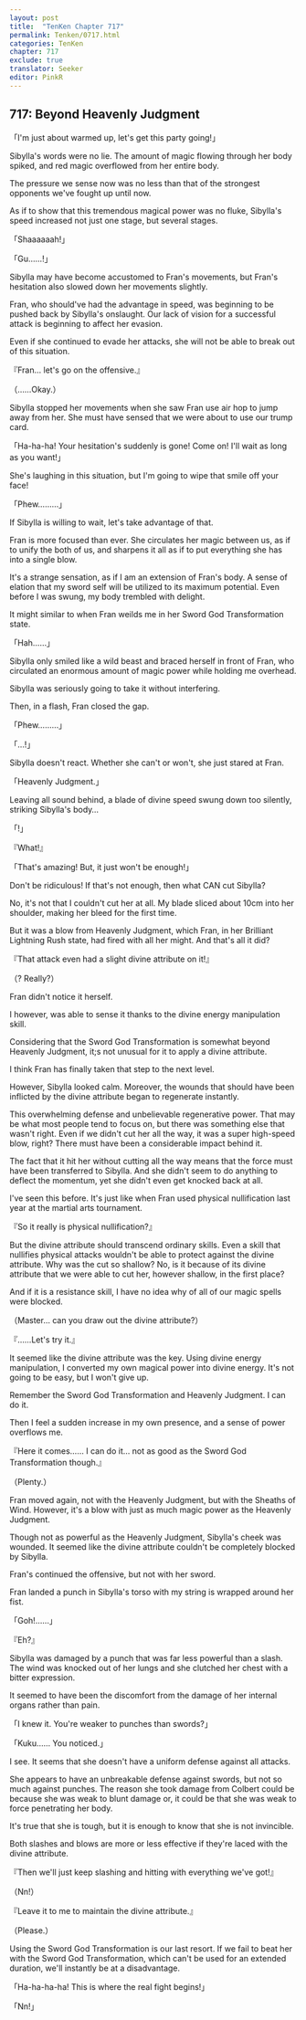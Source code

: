 ```yaml
---
layout: post
title:  "TenKen Chapter 717"
permalink: Tenken/0717.html
categories: TenKen
chapter: 717
exclude: true
translator: Seeker
editor: PinkR
---
```

<h2 id="ch717">717: Beyond Heavenly Judgment</h2>

<p>「I'm just about warmed up, let's get this party going!」</p>

<p>Sibylla's words were no lie. The amount of magic flowing through her body spiked, and red magic overflowed from her entire body.</p>

<p>The pressure we sense now was no less than that of the strongest opponents we've fought up until now.</p>

<p>As if to show that this tremendous magical power was no fluke, Sibylla's speed increased not just one stage, but several stages.</p>

<p>「Shaaaaaah!」</p>
<p>「Gu……!」</p>

<p>Sibylla may have become accustomed to Fran's movements, but Fran's hesitation also slowed down her movements slightly.</p>

<p>Fran, who should've had the advantage in speed, was beginning to be pushed back by Sibylla's onslaught. Our lack of vision for a successful attack is beginning to affect her evasion.</p>

<p>Even if she continued to evade her attacks, she will not be able to break out of this situation.</p>

<p>『Fran… let's go on the offensive.』</p>
<p>（……Okay.）</p>

<p>Sibylla stopped her movements when she saw Fran use air hop to jump away from her. She must have sensed that we were about to use our trump card.</p>

<p>「Ha-ha-ha! Your hesitation's suddenly is gone! Come on! I'll wait as long as you want!」</p>

<p>She's laughing in this situation, but I'm going to wipe that smile off your face!</p>

<p>「Phew………」</p>

<p>If Sibylla is willing to wait, let's take advantage of that.</p>

<p>Fran is more focused than ever. She circulates her magic between us, as if to unify the both of us, and sharpens it all as if to put everything she has into a single blow.</p>

<p>It's a strange sensation, as if I am an extension of Fran's body. A sense of elation that my sword self will be utilized to its maximum potential. Even before I was swung, my body trembled with delight.</p>

<p>It might similar to when Fran weilds me in her Sword God Transformation state.</p>

<p>「Hah……」</p>

<p>Sibylla only smiled like a wild beast and braced herself in front of Fran, who circulated an enormous amount of magic power while holding me overhead.</p>

<p>Sibylla was seriously going to take it without interfering.</p>

<p>Then, in a flash, Fran closed the gap.</p>

<p>「Phew………」</p>
<p>「…!」</p>

<p>Sibylla doesn't react. Whether she can't or won't, she just stared at Fran.</p>

<p>「Heavenly Judgment.」</p>

<p>Leaving all sound behind, a blade of divine speed swung down too silently, striking Sibylla's body…</p>

<p>「!」</p>
<p>『What!』</p>
<p>「That's amazing! But, it just won't be enough!」</p>

<p>Don't be ridiculous! If that's not enough, then what CAN cut Sibylla?</p>

<p>No, it's not that I couldn't cut her at all. My blade sliced about 10cm into her shoulder, making her bleed for the first time.</p>

<p>But it was a blow from Heavenly Judgment, which Fran, in her Brilliant Lightning Rush state, had fired with all her might. And that's all it did?</p>

<p>『That attack even had a slight divine attribute on it!』</p>
<p>（? Really?）</p>

<p>Fran didn't notice it herself.</p>

<p>I however, was able to sense it thanks to the divine energy manipulation skill.</p>

<p>Considering that the Sword God Transformation is somewhat beyond Heavenly Judgment, it;s not unusual for it to apply a divine attribute.</p>

<p>I think Fran has finally taken that step to the next level.</p>

<p>However, Sibylla looked calm. Moreover, the wounds that should have been inflicted by the divine attribute began to regenerate instantly.</p>

<p>This overwhelming defense and unbelievable regenerative power. That may be what most people tend to focus on, but there was something else that wasn't right. Even if we didn't cut her all the way, it was a super high-speed blow, right? There must have been a considerable impact behind it.</p>

<p>The fact that it hit her without cutting all the way means that the force must have been transferred to Sibylla. And she didn't seem to do anything to deflect the momentum, yet she didn't even get knocked back at all.</p>

<p>I've seen this before. It's just like when Fran used physical nullification last year at the martial arts tournament.</p>

<p>『So it really is physical nullification?』</p>

<p>But the divine attribute should transcend ordinary skills. Even a skill that nullifies physical attacks wouldn't be able to protect against the divine attribute. Why was the cut so shallow? No, is it because of its divine attribute that we were able to cut her, however shallow, in the first place?</p>

<p>And if it is a resistance skill, I have no idea why of all of our magic spells were blocked.</p>

<p>（Master… can you draw out the divine attribute?）</p>
<p>『……Let's try it.』</p>

<p>It seemed like the divine attribute was the key. Using divine energy manipulation, I converted my own magical power into divine energy. It's not going to be easy, but I won't give up.</p>

<p>Remember the Sword God Transformation and Heavenly Judgment. I can do it.</p>

<p>Then I feel a sudden increase in my own presence, and a sense of power overflows me.</p>

<p>『Here it comes…… I can do it… not as good as the Sword God Transformation though.』</p>
<p>（Plenty.）</p>

<p>Fran moved again, not with the Heavenly Judgment, but with the Sheaths of Wind. However, it's a blow with just as much magic power as the Heavenly Judgment.</p>

<p>Though not as powerful as the Heavenly Judgment, Sibylla's cheek was wounded. It seemed like the divine attribute couldn't be completely blocked by Sibylla.</p>

<p>Fran's continued the offensive, but not with her sword.</p>

<p>Fran landed a punch in Sibylla's torso with my string is wrapped around her fist.</p>

<p>「Goh!……」</p>
<p>『Eh?』</p>

<p>Sibylla was damaged by a punch that was far less powerful than a slash. The wind was knocked out of her lungs and she clutched her chest with a bitter expression.</p>

<p>It seemed to have been the discomfort from the damage of her internal organs rather than pain.</p>

<p>「I knew it. You're weaker to punches than swords?」</p>
<p>「Kuku…… You noticed.」</p>

<p>I see. It seems that she doesn't have a uniform defense against all attacks.</p>

<p>She appears to have an unbreakable defense against swords, but not so much against punches. The reason she took damage from Colbert could be because she was weak to blunt damage or, it could be that she was weak to force penetrating her body.</p>

<p>It's true that she is tough, but it is enough to know that she is not invincible.</p>

<p>Both slashes and blows are more or less effective if they're laced with the divine attribute.</p>

<p>『Then we'll just keep slashing and hitting with everything we've got!』</p>
<p>（Nn!）</p>
<p>『Leave it to me to maintain the divine attribute.』</p>
<p>（Please.）</p>

<p>Using the Sword God Transformation is our last resort. If we fail to beat her with the Sword God Transformation, which can't be used for an extended duration, we'll instantly be at a disadvantage.</p>

<p>「Ha-ha-ha-ha! This is where the real fight begins!」</p>
<p>「Nn!」</p>



